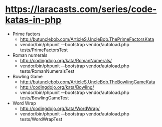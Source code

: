 # https://laracasts.com/series/code-katas-in-php

* Prime factors
    * http://butunclebob.com/ArticleS.UncleBob.ThePrimeFactorsKata
    * vendor/bin/phpunit --bootstrap vendor/autoload.php tests/PrimeFactorsTest
* Roman numerals
    * http://codingdojo.org/kata/RomanNumerals/
    * vendor/bin/phpunit --bootstrap vendor/autoload.php tests/RomanNumeralsTest
*  Bowling Game
    * http://butunclebob.com/ArticleS.UncleBob.TheBowlingGameKata
    * http://codingdojo.org/kata/Bowling/
    * vendor/bin/phpunit --bootstrap vendor/autoload.php tests/BowlingGameTest
* Word Wrap
    * http://codingdojo.org/kata/WordWrap/
    * vendor/bin/phpunit --bootstrap vendor/autoload.php tests/WordWrapTest